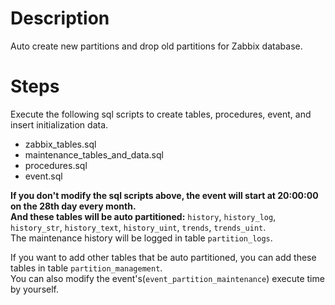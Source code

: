 # Description

Auto create new partitions and drop old partitions for Zabbix database.

# Steps

Execute the following sql scripts to create tables, procedures, event, and insert initialization data.
+ zabbix_tables.sql
+ maintenance_tables_and_data.sql
+ procedures.sql
+ event.sql

**If you don't modify the sql scripts above, the event will start at 20:00:00 on the 28th day every month.**  
**And these tables will be auto partitioned:** `history`, `history_log`, `history_str`, `history_text`, `history_uint`, `trends`, `trends_uint`.  
The maintenance history will be logged in table `partition_logs`.

If you want to add other tables that be auto partitioned, you can add these tables in table `partition_management`.  
You can also modify the event's(`event_partition_maintenance`) execute time by yourself.